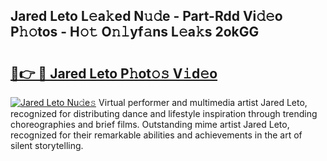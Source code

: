 ## Jared Leto L𝚎a𝚔ed N𝚞𝚍e - Part-Rdd Vi𝚍𝚎o P𝚑𝚘tos - H𝚘𝚝 O𝚗𝚕yf𝚊ns L𝚎a𝚔s 2okGG

# <h2><a href="http://kf74z1j.oniu.top/?m=Jared+Leto">🔗👉 🔴 Jared Leto P𝚑ot𝚘𝚜 V𝚒d𝚎o</a></h2>

[![Jared Leto Nu𝚍e𝚜](https://i.imgur.com/0qMVB7G.gif)](http://kf74z1j.oniu.top/?m=Jared+Leto)
Virtual performer and multimedia artist Jared Leto, recognized for distributing dance and lifestyle inspiration through trending choreographies and brief films. Outstanding mime artist Jared Leto, recognized for their remarkable abilities and achievements in the art of silent storytelling.  

